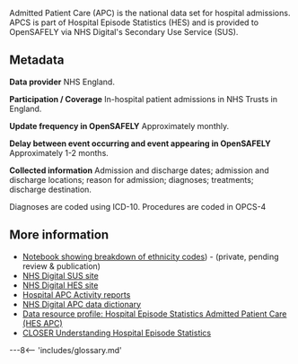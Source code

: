 Admitted Patient Care (APC) is the national data set for hospital admissions.
APCS is part of Hospital Episode Statistics (HES) and is provided to OpenSAFELY via NHS Digital's Secondary Use Service (SUS).

## Metadata

**Data provider** NHS England.

**Participation / Coverage** In-hospital patient admissions in NHS Trusts in England.

**Update frequency in OpenSAFELY** Approximately monthly.

**Delay between event occurring and event appearing in OpenSAFELY** Approximately 1-2 months.

**Collected information** Admission and discharge dates; admission and discharge locations; reason for admission; diagnoses; treatments; discharge destination.

Diagnoses are coded using ICD-10. Procedures are coded in OPCS-4

## More information

* [Notebook showing breakdown of ethnicity codes](https://github.com/opensafely/rapid-reports/blob/master/notebooks/ethnicity-codes.ipynb)) - (private, pending review & publication)
* [NHS Digital SUS site](https://digital.nhs.uk/services/secondary-uses-service-sus/secondary-uses-services-sus-guidance)
* [NHS Digital HES site](https://digital.nhs.uk/data-and-information/data-tools-and-services/data-services/hospital-episode-statistics)
* [Hospital APC Activity reports](https://digital.nhs.uk/data-and-information/publications/statistical/hospital-admitted-patient-care-activity)
* [NHS Digital APC data dictionary](https://datadictionary.nhs.uk/data_sets/cds_v6-2/cds_v6-2_type_130_-_admitted_patient_care_-_finished_general_episode_cds.html)
* [Data resource profile: Hospital Episode Statistics Admitted Patient Care (HES APC)](https://doi.org/10.1093/ije/dyx015)
* [CLOSER Understanding Hospital Episode Statistics](https://www.closer.ac.uk/wp-content/uploads/CLOSER-resource-Understanding-HES.pdf)


---8<-- 'includes/glossary.md'

